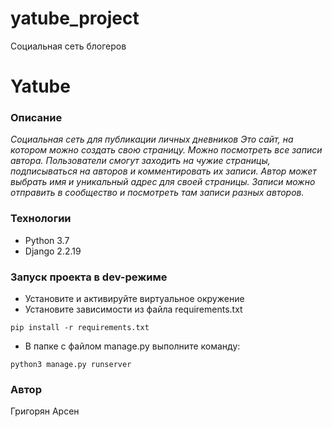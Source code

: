 # yatube_project
Социальная сеть блогеров
# Yatube
### Описание
_Социальная сеть для публикации личных дневников
Это сайт, на котором можно создать свою страницу. 
Можно посмотреть все записи автора.
Пользователи смогут заходить на чужие страницы, подписываться на авторов и комментировать их записи.
Автор может выбрать имя и уникальный адрес для своей страницы. 
Записи можно отправить в сообщество и посмотреть там записи разных авторов._
### Технологии
- Python 3.7
- Django 2.2.19
### Запуск проекта в dev-режиме
- Установите и активируйте виртуальное окружение
- Установите зависимости из файла requirements.txt
```
pip install -r requirements.txt
``` 
- В папке с файлом manage.py выполните команду:
```
python3 manage.py runserver
```
### Автор
Григорян Арсен